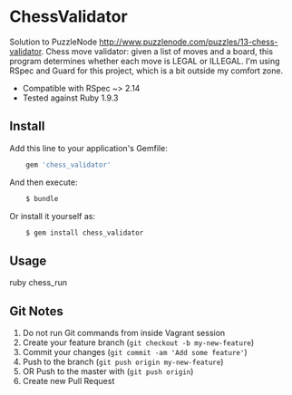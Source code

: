 # ChessValidator

Solution to PuzzleNode http://www.puzzlenode.com/puzzles/13-chess-validator.
Chess move validator: given a list of moves and a board, this program determines whether each move is LEGAL or ILLEGAL.
I'm using RSpec and Guard for this project, which is a bit outside my comfort zone.

* Compatible with RSpec ~> 2.14
* Tested against Ruby 1.9.3


## Install

Add this line to your application's Gemfile:
``` ruby
    gem 'chess_validator'
```

And then execute:
``` ruby
    $ bundle
```

Or install it yourself as:
``` ruby
    $ gem install chess_validator
```
## Usage

ruby chess_run

## Git Notes

1. Do not run Git commands from inside Vagrant session
2. Create your feature branch (`git checkout -b my-new-feature`)
3. Commit your changes (`git commit -am 'Add some feature'`)
4. Push to the branch (`git push origin my-new-feature`)
5. OR Push to the master with (`git push origin`)
6. Create new Pull Request
